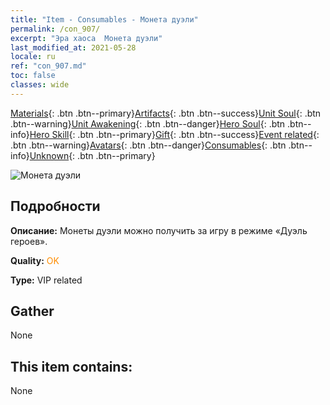 ```yaml
---
title: "Item - Consumables - Монета дуэли"
permalink: /con_907/
excerpt: "Эра хаоса  Монета дуэли"
last_modified_at: 2021-05-28
locale: ru
ref: "con_907.md"
toc: false
classes: wide
---
```

 [Materials](/ItemsRU/){: .btn .btn--primary}[Artifacts](/ItemsRU/Artifacts/){: .btn .btn--success}[Unit Soul](/ItemsRU/UnitSoul/){: .btn .btn--warning}[Unit Awakening](/ItemsRU/UnitAwakening/){: .btn .btn--danger}[Hero Soul](/ItemsRU/HeroSoul/){: .btn .btn--info}[Hero Skill](/ItemsRU/HeroSkill/){: .btn .btn--primary}[Gift](/ItemsRU/Gift/){: .btn .btn--success}[Event related](/ItemsRU/Events/){: .btn .btn--warning}[Avatars](/ItemsRU/Avatars/){: .btn .btn--danger}[Consumables](/ItemsRU/Consumables/){: .btn .btn--info}[Unknown](/ItemsRU/Unknown/){: .btn .btn--primary}

 ![Монета дуэли](/images/t/i_117.png)

## Подробности
 **Описание:** Монеты дуэли можно получить за игру в режиме «Дуэль героев».

 **Quality:** <span style="color: #FF8C00">OK</span>

 **Type:** VIP related

## Gather

  None

## This item contains:

  None

